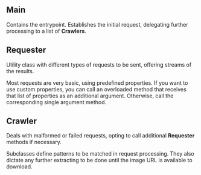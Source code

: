 ## Main

Contains the entrypoint. Establishes the initial request, delegating further processing to a list of **Crawlers**.

## Requester

Utility class with different types of requests to be sent, offering streams of the results.

Most requests are very basic, using predefined properties. If you want to use custom properties, you can call an overloaded method that receives that list of properties as an additional argument. Otherwise, call the corresponding single argument method.

## Crawler

Deals with malformed or failed requests, opting to call additional **Requester** methods if necessary.

Subclasses define patterns to be matched in request processing. They also dictate any further extracting to be done until the image URL is available to download.
